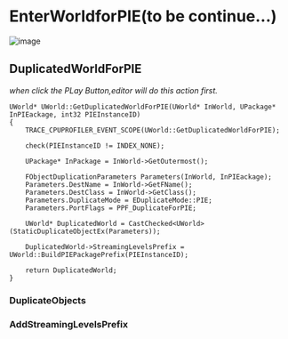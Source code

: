 # EnterWorldforPIE(to be continue...)
![image](https://github.com/user-attachments/assets/776783bc-bd57-42cf-8752-abbff098335b)

## DuplicatedWorldForPIE
  _when click the PLay Button,editor will do this action first._
  
```
UWorld* UWorld::GetDuplicatedWorldForPIE(UWorld* InWorld, UPackage* InPIEackage, int32 PIEInstanceID)
{
	TRACE_CPUPROFILER_EVENT_SCOPE(UWorld::GetDuplicatedWorldForPIE);

	check(PIEInstanceID != INDEX_NONE);

	UPackage* InPackage = InWorld->GetOutermost();
	
	FObjectDuplicationParameters Parameters(InWorld, InPIEackage);
	Parameters.DestName = InWorld->GetFName();
	Parameters.DestClass = InWorld->GetClass();
	Parameters.DuplicateMode = EDuplicateMode::PIE;
	Parameters.PortFlags = PPF_DuplicateForPIE;

	UWorld* DuplicatedWorld = CastChecked<UWorld>(StaticDuplicateObjectEx(Parameters));

	DuplicatedWorld->StreamingLevelsPrefix = UWorld::BuildPIEPackagePrefix(PIEInstanceID);

	return DuplicatedWorld;
}
```
### DuplicateObjects
### AddStreamingLevelsPrefix
